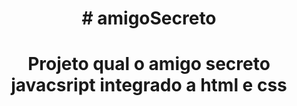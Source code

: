 
<h1 align="center"> # amigoSecreto </h1>

<h1 align="center"> Projeto qual o amigo secreto javacsript integrado a html e css </h1>

